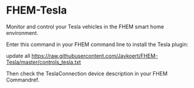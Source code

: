 # FHEM-Tesla
Monitor and control your Tesla vehicles in the FHEM smart home environment.

Enter this command in your FHEM command line to install the Tesla plugin:

update all https://raw.githubusercontent.com/Jaykoert/FHEM-Tesla/master/controls_tesla.txt

Then check the TeslaConnection device description in your FHEM Commandref.


